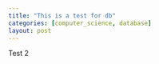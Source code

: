 ```yaml
---
title: "This is a test for db"
categories: [computer_science, database]
layout: post
---
```


Test 2